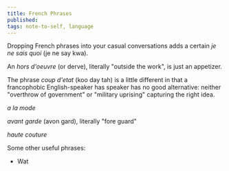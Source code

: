 ```yaml
---
title: French Phrases
published:
tags: note-to-self, language
---
```


Dropping French phrases into your casual conversations adds a certain
_je ne sais quoi_ (je ne say kwa).

An _hors d'oeuvre_ (or derve), literally "outside the work", is just
an appetizer.

The phrase _coup d'etat_ (koo day tah) is a little different in that a
francophobic English-speaker has speaker has no good alternative:
neither "overthrow of government" or "military uprising" capturing the
right idea.

_a la mode_

_avant garde_ (avon gard), literally "fore guard"

_haute couture_

Some other useful phrases:
* Wat
